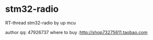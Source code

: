 stm32-radio
===========

RT-thread stm32-radio by up mcu

author qq: 47926737
where to buy :http://shop73275611.taobao.com
